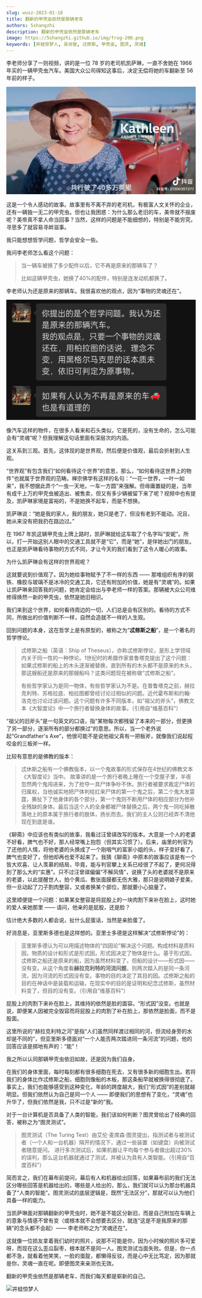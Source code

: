 ```yaml
---
slug: wusz-2023-01-18
title: 翻新的甲壳虫依然是那辆老车
authors: 5shangzhi
description: 翻新的甲壳虫依然是那辆老车
image: https://5shangzhi.github.io/img/frog-200.png
keywords: [井蛙惊梦人, 吴尚智, 忒修斯, 甲壳虫, 图灵, 灵魂]
---
```


李老师分享了一则视频，讲的是一位 78 岁的老司机凯萨琳，一直不舍她在 1966 年买的一辆甲壳虫汽车。美国大众公司得知这事后，决定无偿将她的车翻新至 56 年前的样子。

![井蛙惊梦人](images/2023-01-18/1.jpeg)

这是一个令人感动的故事。故事里有不离不弃的老司机，有极富人文关怀的企业，还有一辆独一无二的甲壳虫。但也让我困惑：为什么那么老旧的车，美帝就不报废呢？美帝真不拿人命当回事？当然，这样的问题是不能细想的，特别是不能穷究，寻思多了就容易寻衅滋事。

我只能想想哲学问题，哲学会安全一些。

我问李老师怎么看这个问题：

> 当一辆车被换了多少配件以后，它不再是原来的那辆车了？
>
> 比如这辆甲壳虫，她换了40%的配件，特别是连发动机都换了。

李老师认为还是原来的那辆车。我很喜欢他的观点，因为“事物的灵魂还在”。

![井蛙惊梦人](images/2023-01-18/2.jpeg)

像汽车这样的物件，在很多人看来和石头类似，它是死的，没有生命的，怎么可能会有“灵魂”呢？但我理解这句话里面有深层次的内涵。

这关系到三观。首先，这体现的是世界观，然后便是价值观，最后会折射到人生观。

“世界观”有包含我们“如何看待这个世界”的意思，那么，“如何看待这世界上的物件”也就属于世界观的范畴。禅宗佛学有这样的名句：“一花一世界，一叶一如来”，我不想据此弄个“一虫一天地，一车一方圆”来强解。但毋庸置疑的是，当年有成千上万的甲壳虫被造出、被售卖，但又有多少辆被留下来了呢？视频中也有提及，凯萨琳家境是富裕的，不是她换不起车，而是不想换。

凯萨琳说：“她是我的家人，我的朋友，她只是老了，但没有老到不能动。况且，她从来没有把我扔在路边过。”

在 1967 年凯这辆甲壳虫上牌上路时，凯萨琳就给这车取了个名字叫“安妮”。所以，打一开始这别人眼中的交通工具就不是“它”，而是“她”，是伴她出门的朋友。也正是凯萨琳看待事物的方式不同，才让今天的我们看到了这令人暖心的故事。

为什么凯萨琳会有这样的世界观呢？

这就要说到价值观了。因为她给事物赋予了不一样的东西 —— 那堆组织有序的钢铁、橡胶与玻璃不是冰冷的交通工具，它还有附加的价值，她是有“灵魂”的。如果让凯萨琳来回答我的问题，她肯定会给出与李老师一样的答案。那辆被大众公司维修得焕然一新的甲壳虫，依然是她旧相识。

我们来到这个世界，如何看待周边的一切，人们总是会有区别的。看待的方式不同，所做出的价值判断不一样，自然会造就不一样的人生观。

回到问题的本身，这在哲学上是有原型的，被称之为“**忒修斯之船**”，是一个著名的哲学悖论。

> 忒修斯之船（英语：Ship of Theseus），亦称忒修斯悖论，是形上学领域内关于同一性的一种悖论。1世纪时的希腊作家普鲁塔克提出了这个问题：如果忒修斯的船上的木头逐渐被替换，直到所有的木头都不是原来的木头，那这艘船还是原来的那艘船吗？这类问题现在被称做“忒修斯之船”。
>
> 有些哲学家认为是同一物体，有些哲学家认为不是。在普鲁塔克之前，赫拉克利特、苏格拉底、柏拉图都曾经讨论过相似的问题。近代霍布斯和约翰·洛克也讨论过该问题。这个问题有许多不同版本，如“祖父的斧头”，佛教文本《大智度论》中一个旅行者替换身体的故事。（引用自“维基百科”）

“祖父的旧斧头”是一句英文的口语，指“某物每次都残留了本来的一部分，但更换了另一部分，逐渐所有的部分都换过”的意思。所以，当一个老外说起“Grandfather's Axe”，他很可能不是说他祖父真有一把板斧，就像我们说起程咬金的三板斧一样。

比较有意思的是佛教的版本：

> 忒休斯之船有一个佛教版本，以一个鬼故事的形式保存在4世纪的佛教文本《大智度论》当中。 故事讲的是一个旅行者晚上睡在一个空屋子里，半夜忽然两个鬼闯进来，为了抢夺一具尸体争吵不休。旅行者被要求裁定尸体的归属权，当他诚实地把尸体判给扛来尸体的第一个鬼之后，第二个鬼大发雷霆，撕扯下了他身体的各个部分，第一个鬼则不断用尸体的相应部分为他补全残缺的身体。最后当这个人的全身都被尸体替换之后，两个鬼一同吃掉散落地上的原本属于旅行者的肢体，扬长而去。我们的主人公则已经弄不清他现在到底是谁。

《聊斋》中应该也有类似的故事，我看过汪曾祺改写的版本。大意是一个人的老婆不好看，脾气也不好，那人经常嘴上抱怨（但其实习惯了）。后来，庙里的判官为了还他的人情，将他老婆的头换成了一个刚咽气的富家小姐的头，样子变好看了，脾气也变好了，但他却再也爱不起来了。我猜《聊斋》中原本的故事应该是有一个皆大欢喜、让人羡慕的结局，毕竟，能与判官攀上关系已经很了不起了，更何况得到了那么大的“实惠”。只不过汪曾祺偏偏“不解风情”，说换了头的老婆就不是原来的老婆，以此提醒世人，拍个黄瓜、敷张面膜都无伤大雅，那只是说明娘子爱美，但一旦动起了刀子割肉整容，又或者换某个部位，那就要小心掂量了。

这里顺便提一个问题：如果某女整容是将屁股上的一块肉割下来补在脸上，这时她的爱人亲她那里 —— 请问，他亲的是屁股，还是脸？

估计绝大多数的人都会说，扯什么屁蛋话，当然是亲脸蛋了。

好消息是，亚里斯多德也是这样想的。亚里士多德是这样解决“忒修斯悖论”的：

> 亚里斯多德认为可以用描述物体的“四因论”解决这个问题。构成材料是质料因，物质的设计和形式是形式因，形式因决定了物体是什么。基于形式因，忒修斯之船还是原来的船，因为虽然材料变了，但船的设计——形式因——没有变。从这个角度看**赫拉克利特的河流问题**，则两次踏入的是同一条河流，因为河流的形式因没有变。事物的目的决定了其目的因。忒修斯之船的目的在神话中是装载和运输，在现实中的目的是证明和纪念忒修斯，虽然材料变了，但目的没有变。（引用自“维基百科”）

屁股上的肉割下来补在脸上，其维持的依然是脸的面容。“形式因”没变。也就是说，即便某人因被完全毁容而将屁股上的肉割了补在脸上，那依然是脸面，而不是股面。

这里所说的“赫拉克利特之河”是指“人们虽然同样渡过相同的河，但流经身旁的水却是不同的”，但亚里斯多德面对“一个人能否两次踏进同一条河流”的问题，他的回答应该是掷地有声的：“能”！

我之所以认同那辆甲壳虫依旧如故，还是因为我们自身。

在我们的身体里面，每时每刻都有很多细胞在死去，又有很多新的细胞生出。若将我们的身体比作忒修斯之船，细胞则像船的木板，那这条船早就被换得很彻底了。事实上，我们也能够感受到这种变化，年龄的跨度越大，我们“形式因”的差别就越明显。但我们依然认为自己是同一个人 —— 即便我们的思想有了变化，“灵魂”也升华了，但我们依然是我，只不过是“新的”我。

对于一台计算机是否具备了人类的智能，我们该如何判断？图灵曾给出了经典的回答，被称之为“图灵测试”。

> 图灵测试（The Turing Test）由艾伦·麦席森·图灵提出，指测试者与被测试者（一个人和一台机器）隔开的情况下，通过一些装置（如键盘）向被测试者随意提问。
进行多次测试后，如果机器让平均每个参与者做出超过30%的误判，那么这台机器就通过了测试，并被认为具有人类智能。（引用自“百度百科”）

简而言之，我们在幕布前提问，幕后有人和机器给出回答，如果幕布前的我们无法区分哪些回答是机器给出的，哪些是人给出的，那么，我们就可以认为那台机器具备了“人类的智能”。图灵测试的底层逻辑是，既然“无法区分”，那就可以认为他们具备一样的能力。

当凯萨琳面对那辆翻新的甲壳虫时，她不是不能区分新旧，而是自己附加在车辆上的意象与情感不曾有变（或根本就不会想要去区分，就连“这是不是我原来的那辆”的念头都不会起）—— 李老师称之为“灵魂还在”。

这就像一位损友拿着我们幼时的照片，说那不可能是你，因为小时候的照片多可爱呀，而现在这么歪瓜裂枣，根本就不是同一人。图灵测试当面失败。但是，你一点都不急，就看着他笑笑，一脸的蛋腚，都懒得反驳，而是心中无比笃定，因为那就是你，灵魂一直在呢。即便图灵来亲测也无效。

翻新的甲壳虫依然是那辆老车，而我们每天都是崭新的自己。

![井蛙惊梦人](https://5shangzhi.github.io/img/frog.jpeg)

